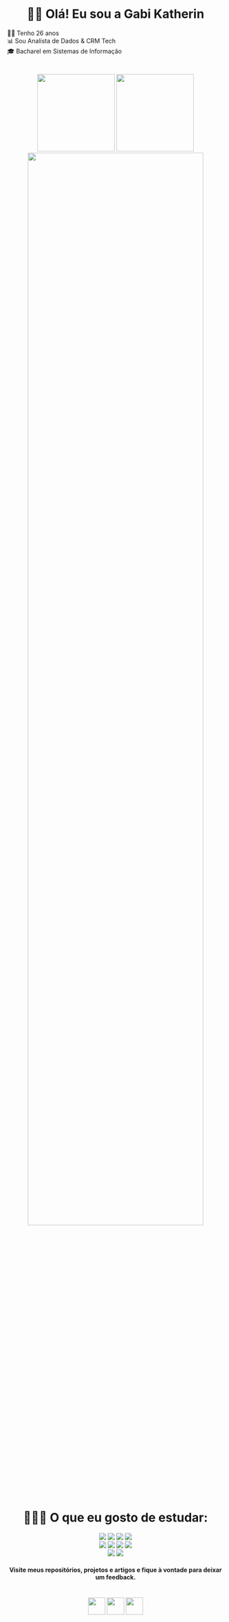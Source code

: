 <div align="center">
  <h1>👩🏽 Olá! Eu sou a Gabi Katherin</h1>
  <div align="left">
    ✌🏽 Tenho 26 anos<br>
    📊 Sou Analista de Dados & CRM Tech<br>
    🎓 Bacharel em Sistemas de Informação<br>
  </div>
</div>

<div align="center">
  <h1></h1>
  <!-- GitHub stats: https://github.com/anuraghazra/github-readme-stats -->
  <img height="180em" src="https://github-readme-stats.vercel.app/api?username=gabiikatherin&show_icons=true&count_private=true&hide_border=true&bg_color=141321&title_color=FB418D&text_color=78B1B1&icon_color=78B1B1">
  <img height="180em" src="https://github-readme-stats.vercel.app/api/top-langs/?username=GabiiKatherin&layout=compact&show_icons=true&count_private=true&hide_border=true&bg_color=141321&title_color=FB418D&text_color=78B1B1&icon_color=78B1B1">
  <img width="90%" height="80%" src="https://github-readme-activity-graph.vercel.app/graph?username=gabiikatherin&bg_color=141321&color=fb418d&line=9e4c98&point=6f2f4a&area=true&hide_border=true">
</div>

<div align="center">
   <h1> 👩🏽‍💻 O que eu gosto de estudar:<br></h1>
    <div align="center">
       <!-- Badges from https://github.com/Ileriayo/markdown-badges -->
          <img src="https://img.shields.io/badge/html5-%23E34F26.svg?style=for-the-badge&logo=html5&logoColor=white">
          <img src="https://img.shields.io/badge/css3-%231572B6.svg?style=for-the-badge&logo=css3&logoColor=white">
          <img src="https://img.shields.io/badge/javascript-%23323330.svg?style=for-the-badge&logo=javascript&logoColor=%23F7DF1E">
          <img src="https://img.shields.io/badge/figma-%23F24E1E.svg?style=for-the-badge&logo=figma&logoColor=white"><br>     
          <img src="https://img.shields.io/badge/python-3670A0?style=for-the-badge&logo=python&logoColor=ffdd54">
          <img src="https://img.shields.io/badge/Microsoft%20SQL%20Server-CC2927?style=for-the-badge&logo=microsoft%20sql%20server&logoColor=white">
          <img src="https://img.shields.io/badge/postgres-%23316192.svg?style=for-the-badge&logo=postgresql&logoColor=white">
          <img src="https://img.shields.io/badge/sqlite-%2307405e.svg?style=for-the-badge&logo=sqlite&logoColor=white"><br>   
         <img src="https://img.shields.io/badge/java-%23ED8B00.svg?style=for-the-badge&logo=openjdk&logoColor=white">
         <img src="https://img.shields.io/badge/c-%2300599C.svg?style=for-the-badge&logo=c&logoColor=white">
    <h4>Visite meus repositórios, projetos e artigos e fique à vontade para deixar um feedback.</h4>
</div>
<h1></h1>

<div align="center">
   <a href="https://www.linkedin.com/in/gabriellikatherin" target="_blank">
    <img src="https://t.ctcdn.com.br/IwwDh-BajTE4ZwE4zuIcvz9Q2ZY=/i490027.jpeg" width="40px" height="40px"></a>
  <a href="https://static-00.iconduck.com/assets.00/medium-icon-256x256-9nhqegcz.png" target="_blank">
    <img src="https://cdn.pixabay.com/photo/2021/06/15/12/14/instagram-6338393_1280.png" width="40px" height="40px"></a>
  <a href="https://medium.com/@katheringabrielli"  target="_blank">
    <img src="https://static-00.iconduck.com/assets.00/medium-icon-256x256-07jfepkk.png" height="40px"></a>
</div>


